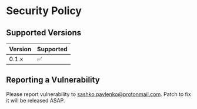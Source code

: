 # Security Policy

## Supported Versions

| Version | Supported          |
| ------- | ------------------ |
| 0.1.x   | :white_check_mark: |

## Reporting a Vulnerability

Please report vulnerability to sashko.pavlenko@protonmail.com. Patch to fix it will be released ASAP.
